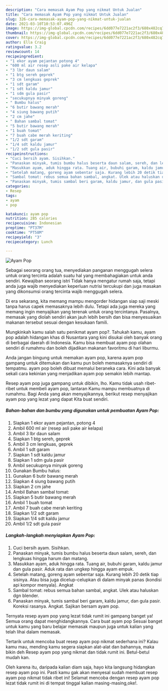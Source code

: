 ```yaml
---
description: "Cara memasak Ayam Pop yang nikmat Untuk Jualan"
title: "Cara memasak Ayam Pop yang nikmat Untuk Jualan"
slug: 326-cara-memasak-ayam-pop-yang-nikmat-untuk-jualan
date: 2021-03-10T10:53:07.496Z
image: https://img-global.cpcdn.com/recipes/6dd077e7221ac2f3/680x482cq70/ayam-pop-foto-resep-utama.jpg
thumbnail: https://img-global.cpcdn.com/recipes/6dd077e7221ac2f3/680x482cq70/ayam-pop-foto-resep-utama.jpg
cover: https://img-global.cpcdn.com/recipes/6dd077e7221ac2f3/680x482cq70/ayam-pop-foto-resep-utama.jpg
author: Ella Craig
ratingvalue: 3.2
reviewcount: 14
recipeingredient:
- "1 ekor ayam pejantan potong 4"
- "600 ml air resep asli pake air kelapa"
- "3 lbr daun salam"
- "1 btg sereh geprek"
- "3 cm lengkuas geprek"
- "1 sdt garam"
- "1 sdt kaldu jamur"
- "1 sdm gula pasir"
- "secukupnya minyak goreng"
- " Bumbu halus"
- "6 butir bawang merah"
- "4 siung bawang putih"
- "2 cm jahe"
- " Bahan sambal tomat"
- "5 butir bawang merah"
- "1 buah tomat"
- "7 buah cabe merah keriting"
- "1/2 sdt garam"
- "1/4 sdt kaldu jamur"
- "1/2 sdt gula pasir"
recipeinstructions:
- "Cuci bersih ayam. Sisihkan."
- "Panaskan minyak, tumis bumbu halus beserta daun salam, sereh, dan lengkuas hingga harum dan matang."
- "Masukkan ayam, aduk hingga rata. Tuang air, bubuhi garam, kaldu jamur dan gula pasir. Aduk rata dan ungkep hingga ayam empuk."
- "Setelah matang, goreng ayam sebentar saja. Kurang lebih 20 detik tiap sisinya. Atau bisa juga dicelup-celupkan di dalam minyak panas (kondisi api kompor menyala). Angkat"
- "Sambal tomat: rebus semua bahan sambal, angkat. Ulek atau haluskan dgn blender."
- "Panaskan minyak, tumis sambal beri garam, kaldu jamur, dan gula pasir. Koreksi rasanya. Angkat. Sajikan bersam ayam pop."
categories:
- Resep
tags:
- ayam
- pop

katakunci: ayam pop 
nutrition: 285 calories
recipecuisine: Indonesian
preptime: "PT37M"
cooktime: "PT58M"
recipeyield: "3"
recipecategory: Lunch

---
```



![Ayam Pop](https://img-global.cpcdn.com/recipes/6dd077e7221ac2f3/680x482cq70/ayam-pop-foto-resep-utama.jpg)

Sebagai seorang orang tua, menyediakan panganan menggugah selera untuk orang tercinta adalah suatu hal yang membahagiakan untuk anda sendiri. Kewajiban seorang istri Tidak hanya mengatur rumah saja, tetapi anda juga wajib menyediakan keperluan nutrisi tercukupi dan juga masakan yang dikonsumsi orang tercinta wajib menggugah selera.

Di era  sekarang, kita memang mampu mengorder hidangan siap saji meski tanpa harus capek memasaknya lebih dulu. Tetapi ada juga mereka yang memang ingin menyajikan yang terenak untuk orang tercintanya. Pasalnya, memasak yang diolah sendiri akan jauh lebih bersih dan bisa menyesuaikan makanan tersebut sesuai dengan kesukaan famili. 



Mungkinkah kamu salah satu penikmat ayam pop?. Tahukah kamu, ayam pop adalah hidangan khas di Nusantara yang kini disukai oleh banyak orang di berbagai daerah di Indonesia. Kamu bisa membuat ayam pop olahan sendiri di rumahmu dan boleh dijadikan makanan favoritmu di hari liburmu.

Anda jangan bingung untuk memakan ayam pop, karena ayam pop gampang untuk ditemukan dan kamu pun boleh memasaknya sendiri di tempatmu. ayam pop boleh dibuat memalui beraneka cara. Kini ada banyak sekali cara kekinian yang menjadikan ayam pop semakin lebih mantap.

Resep ayam pop juga gampang untuk dibikin, lho. Kamu tidak usah ribet-ribet untuk membeli ayam pop, lantaran Kamu mampu membuatnya di rumahmu. Bagi Anda yang akan menyajikannya, berikut resep menyajikan ayam pop yang lezat yang dapat Kita buat sendiri.

<!--inarticleads1-->

##### Bahan-bahan dan bumbu yang digunakan untuk pembuatan Ayam Pop:

1. Siapkan 1 ekor ayam pejantan, potong 4
1. Ambil 600 ml air (resep asli pake air kelapa)
1. Ambil 3 lbr daun salam
1. Siapkan 1 btg sereh, geprek
1. Ambil 3 cm lengkuas, geprek
1. Ambil 1 sdt garam
1. Siapkan 1 sdt kaldu jamur
1. Siapkan 1 sdm gula pasir
1. Ambil secukupnya minyak goreng
1. Gunakan  Bumbu halus:
1. Gunakan 6 butir bawang merah
1. Siapkan 4 siung bawang putih
1. Siapkan 2 cm jahe
1. Ambil  Bahan sambal tomat:
1. Siapkan 5 butir bawang merah
1. Ambil 1 buah tomat
1. Ambil 7 buah cabe merah keriting
1. Siapkan 1/2 sdt garam
1. Siapkan 1/4 sdt kaldu jamur
1. Ambil 1/2 sdt gula pasir




<!--inarticleads2-->

##### Langkah-langkah menyiapkan Ayam Pop:

1. Cuci bersih ayam. Sisihkan.
1. Panaskan minyak, tumis bumbu halus beserta daun salam, sereh, dan lengkuas hingga harum dan matang.
1. Masukkan ayam, aduk hingga rata. Tuang air, bubuhi garam, kaldu jamur dan gula pasir. Aduk rata dan ungkep hingga ayam empuk.
1. Setelah matang, goreng ayam sebentar saja. Kurang lebih 20 detik tiap sisinya. Atau bisa juga dicelup-celupkan di dalam minyak panas (kondisi api kompor menyala). Angkat
1. Sambal tomat: rebus semua bahan sambal, angkat. Ulek atau haluskan dgn blender.
1. Panaskan minyak, tumis sambal beri garam, kaldu jamur, dan gula pasir. Koreksi rasanya. Angkat. Sajikan bersam ayam pop.




Ternyata resep ayam pop yang lezat tidak rumit ini gampang banget ya! Semua orang dapat menghidangkannya. Cara buat ayam pop Sesuai banget untuk kamu yang baru belajar memasak maupun juga untuk kalian yang telah lihai dalam memasak.

Tertarik untuk mencoba buat resep ayam pop nikmat sederhana ini? Kalau kamu mau, mending kamu segera siapkan alat-alat dan bahannya, maka bikin deh Resep ayam pop yang nikmat dan tidak rumit ini. Betul-betul mudah kan. 

Oleh karena itu, daripada kalian diam saja, hayo kita langsung hidangkan resep ayam pop ini. Pasti kamu gak akan menyesal sudah membuat resep ayam pop nikmat tidak ribet ini! Selamat mencoba dengan resep ayam pop lezat tidak rumit ini di tempat tinggal kalian masing-masing,oke!.

